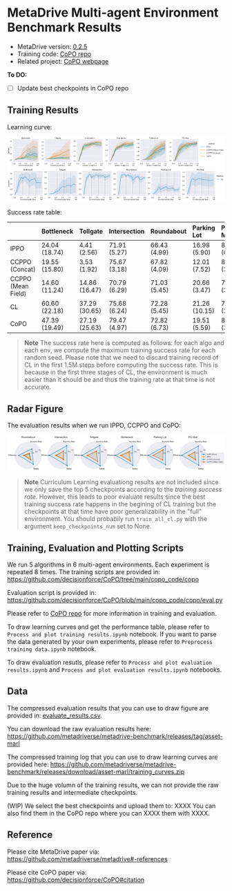 # MetaDrive Multi-agent Environment Benchmark Results



* MetaDrive version: [0.2.5](https://github.com/metadriverse/metadrive/tree/releases/0.2.5)
* Training code: [CoPO repo](https://github.com/decisionforce/CoPO)
* Related project: [CoPO webpage](https://decisionforce.github.io/CoPO/)

**To DO:**

- [ ] Update best checkpoints in CoPO repo

## Training Results

Learning curve:

![](figs/learning_curve.png)
![](figs/cl_learning_curve.png)

Success rate table:

|                    | Bottleneck    | Tollgate      | Intersection   | Roundabout   | Parking Lot   | PG Map        |
|:-------------------|:--------------|:--------------|:---------------|:-------------|:--------------|:--------------|
| IPPO               | 24.04 (18.74) | 4.41 (2.56)   | 71.91 (5.27)   | 66.43 (4.99) | 16.98 (5.90)  | 81.81 (6.50)  |
| CCPPO (Concat)     | 19.55 (15.80) | 3.53 (1.92)   | 75.67 (3.18)   | 67.82 (4.09) | 12.01 (7.52)  | 80.21 (3.58)  |
| CCPPO (Mean Field) | 14.60 (11.24) | 14.86 (16.47) | 70.79 (6.29)   | 71.03 (5.45) | 20.66 (3.47)  | 79.56 (3.92)  |
| CL                 | 60.60 (22.18) | 37.29 (30.65) | 75.68 (6.24)   | 72.28 (5.45) | 21.26 (10.15) | 71.16 (23.69) |
| CoPO               | 47.39 (19.49) | 27.19 (25.63) | 79.47 (4.97)   | 72.82 (6.73) | 19.51 (5.59)  | 83.40 (3.13)  |

> **Note**
> The success rate here is computed as follows: for each algo and each env, we compute the maximum training success rate
> for each random seed. Please note that we need to discard training record of CL in the first 1.5M steps before computing
> the success rate. This is because in the first three stages of CL, the environment is much easier than it should be and
> thus the training rate at that time is not accurate.


## Radar Figure

The evaluation results when we run IPPO, CCPPO and CoPO:

![](figs/evaluate_result_1m.png)

> **Note**
> Curriculum Learning evaluationg results are not included since we only save the top 5 checkpoints according to the *training success rate*. However, this leads to poor evaluate results since the best training success rate happens in the begining of CL training but the checkpoints at that time have poor generalizability in the "full" environment. You should probabily run `train_all_cl.py` with the argument `keep_checkpoints_num` set to None.


## Training, Evaluation and Plotting Scripts


We run 5 algorithms in 6 multi-agent environments. Each experiment is repeated 8 times. The training scripts are provided in:  https://github.com/decisionforce/CoPO/tree/main/copo_code/copo

Evaluation script is provided in:  https://github.com/decisionforce/CoPO/blob/main/copo_code/copo/eval.py

Please refer to [CoPO repo](https://decisionforce.github.io/CoPO/) for more information in training and evaluation.


To draw learning curves and get the performance table, please refer to `Process and plot training results.ipynb` notebook.
If you want to parse the data generated by your own experiments, please refer to `Preprocess training data.ipynb` notebook.

To draw evaluation resutls, please refer to `Process and plot evaluation results.ipynb` and
`Process and plot evaluation results.ipynb` notebooks.



## Data

The compressed evaluation results that you can use to draw figure are provided in: [evaluate_results.csv](evaluate_results.csv).

You can download the raw evaluation results here:  https://github.com/metadriverse/metadrive-benchmark/releases/tag/asset-marl

The compressed training log that you can use to draw learning curves are provided here: 
https://github.com/metadriverse/metadrive-benchmark/releases/download/asset-marl/training_curves.zip


Due to the huge volumn of the training results, we can not provide the raw training results and intermediate checkpoints.


(WIP) We select the best checkpoints and upload them to:  XXXX  You can also find them in the CoPO repo where you can XXXX them with XXXX.



## Reference

Please cite MetaDrive paper via: https://github.com/metadriverse/metadrive#-references

Please cite CoPO paper via: https://github.com/decisionforce/CoPO#citation
